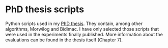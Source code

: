 # PhD thesis scripts

Python scripts used in my [PhD thesis](https://tel.archives-ouvertes.fr/tel-02315999/document). They contain, among other algorithms, Morwilog and Bidimac.
I have only selected those scripts that were used in the experiments finally published.
More information about the evaluations can be found in the thesis itself (Chapter 7).
